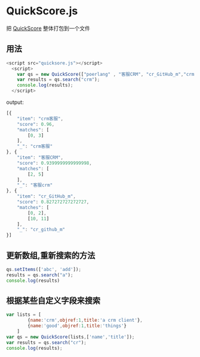 ﻿# QuickScore.js

把 [QuickScore](https://github.com/fwextensions/quick-score) 整体打包到一个文件

## 用法

```js
<script src="quicksore.js"></script>
  <script>
    var qs = new QuickScore(["poerlang" , "客服CRM", "cr_GitHub_m","crm客服", "hello_m_r"]);
    var results = qs.search("crm");
    console.log(results);
  </script>
```

output:


```js
[{
	"item": "crm客服",
	"score": 0.96,
	"matches": [
		[0, 3]
	],
	"_": "crm客服"
}, {
	"item": "客服CRM",
	"score": 0.9399999999999998,
	"matches": [
		[2, 5]
	],
	"_": "客服crm"
}, {
	"item": "cr_GitHub_m",
	"score": 0.827272727272727,
	"matches": [
		[0, 2],
		[10, 11]
	],
	"_": "cr_github_m"
}]
```

## 更新数组,重新搜索的方法

```js
qs.setItems(['abc', 'add']);
results = qs.search("a");
console.log(results)
```

## 根据某些自定义字段来搜索

```js
var lists = [
        {name:'crm',objref:1,title:'a crm client'},
        {name:'good',objref:1,title:'things'}
    ]
var qs = new QuickScore(lists,['name','title']);
var results = qs.search("cr");
console.log(results);
```
